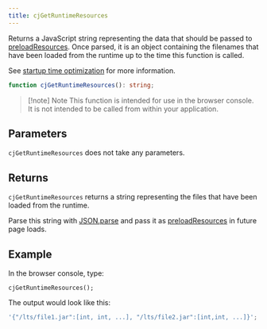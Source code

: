 ```yaml
---
title: cjGetRuntimeResources
---
```


Returns a JavaScript string representing the data that should be passed to [preloadResources]. Once parsed, it is an object containing the filenames that have been loaded from the runtime up to the time this function is called.

See [startup time optimization](/cheerpj3/guides/Startup-time-optimization) for more information.

```ts
function cjGetRuntimeResources(): string;
```

> [!note] Note
> This function is intended for use in the browser console. It is not intended to be called from within your application.

## Parameters

`cjGetRuntimeResources` does not take any parameters.

## Returns

`cjGetRuntimeResources` returns a string representing the files that have been loaded from the runtime.

Parse this string with [JSON.parse] and pass it as [preloadResources] in future page loads.

## Example

In the browser console, type:

```shell
cjGetRuntimeResources();
```

The output would look like this:

```js
'{"/lts/file1.jar":[int, int, ...], "/lts/file2.jar":[int,int, ...]}';
```

[preloadResources]: /cheerpj3/reference/cheerpjInit#preloadresources
[JSON.parse]: https://developer.mozilla.org/en-US/docs/Web/JavaScript/Reference/Global_Objects/JSON/parse
